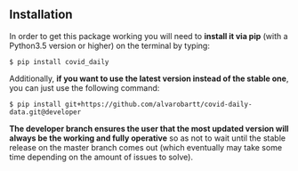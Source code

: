 ## Installation

In order to get this package working you will need to **install it via pip** (with a Python3.5 version or higher) on the terminal by typing:

``$ pip install covid_daily``

Additionally, **if you want to use the latest version instead of the stable one**, you can just use the following command:

``$ pip install git+https://github.com/alvarobartt/covid-daily-data.git@developer``

**The developer branch ensures the user that the most updated version will always be the working and fully operative** so as not to wait until the stable release on the master branch comes out (which eventually may take some time depending on the amount of issues to solve).